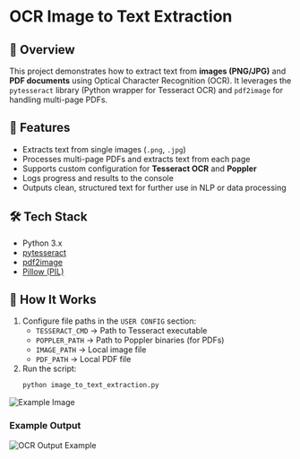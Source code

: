 # OCR Image to Text Extraction

## 📌 Overview
This project demonstrates how to extract text from **images (PNG/JPG)** and **PDF documents** using Optical Character Recognition (OCR). It leverages the `pytesseract` library (Python wrapper for Tesseract OCR) and `pdf2image` for handling multi-page PDFs.

## 🚀 Features
- Extracts text from single images (`.png`, `.jpg`)
- Processes multi-page PDFs and extracts text from each page
- Supports custom configuration for **Tesseract OCR** and **Poppler**
- Logs progress and results to the console
- Outputs clean, structured text for further use in NLP or data processing

## 🛠️ Tech Stack
- Python 3.x
- [pytesseract](https://pypi.org/project/pytesseract/)
- [pdf2image](https://pypi.org/project/pdf2image/)
- [Pillow (PIL)](https://pypi.org/project/Pillow/)

## 📂 How It Works
1. Configure file paths in the `USER CONFIG` section:
   - `TESSERACT_CMD` → Path to Tesseract executable
   - `POPPLER_PATH` → Path to Poppler binaries (for PDFs)
   - `IMAGE_PATH` → Local image file
   - `PDF_PATH` → Local PDF file
2. Run the script:
   ```bash
   python image_to_text_extraction.py

![Example Image](https://github.com/Mohamed-Abdullah-Data/image-text-extraction/blob/4b38c9e375894879921df1a3b76d17a4d8d064ce/indented-paragraph.png)

### Example Output
![OCR Output Example](https://github.com/Mohamed-Abdullah-Data/image-text-extraction/blob/4b38c9e375894879921df1a3b76d17a4d8d064ce/OCR%20RESULT.png)

